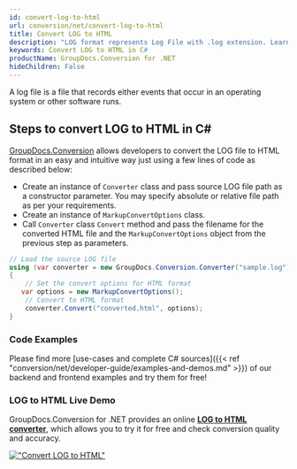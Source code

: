 ```yaml
---
id: convert-log-to-html
url: conversion/net/convert-log-to-html
title: Convert LOG to HTML
description: "LOG format represents Log File with .log extension. Learn how to convert LOG to HTML file programmatically in C# language using GroupDocs.Conversion for .NET library."
keywords: Convert LOG to HTML in C#
productName: GroupDocs.Conversion for .NET
hideChildren: False
---
```


A log file is a file that records either events that occur in an operating system or other software runs.

## Steps to convert LOG to HTML in C#

[GroupDocs.Conversion](https://products.groupdocs.com/conversion/net) allows developers to convert the LOG file to HTML format in an easy and intuitive way just using a few lines of code as described below:

* Create an instance of `Converter` class and pass source LOG file path as a constructor parameter. You may specify absolute or relative file path as per your requirements. 
* Create an instance of `MarkupConvertOptions` class.
* Call `Converter` class `Convert` method and pass the filename for the converted HTML file and the `MarkupConvertOptions` object from the previous step as parameters.

```csharp
// Load the source LOG file
using (var converter = new GroupDocs.Conversion.Converter("sample.log"))
{
    // Set the convert options for HTML format
   var options = new MarkupConvertOptions();
    // Convert to HTML format
    converter.Convert("converted.html", options);
}
```

### Code Examples

Please find more [use-cases and complete C# sources]({{< ref "conversion/net/developer-guide/examples-and-demos.md" >}}) of our backend and frontend examples and try them for free!

### LOG to HTML Live Demo

GroupDocs.Conversion for .NET provides an online [**LOG to HTML converter**](https://products.groupdocs.app/conversion/log-to-html), which allows you to try it for free and check conversion quality and accuracy.

[!["Convert LOG to HTML"](conversion/net/images/convert-to-html/convert-log-to-html.png)](https://products.groupdocs.app/conversion/log-to-html)